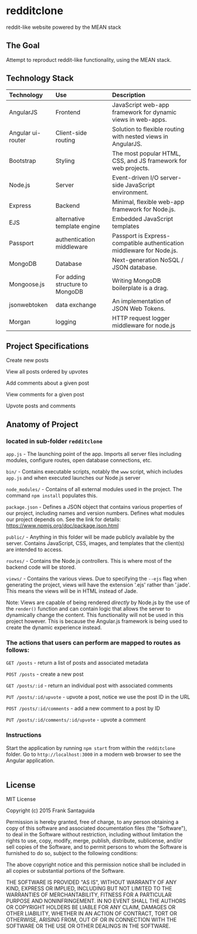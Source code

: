 # redditclone
reddit-like website powered by the MEAN stack
<br>

## The Goal
Attempt to reproduct reddit-like functionality, using the MEAN stack. 
## Technology Stack


| Technology    	| Use           	  | Description     										  |
| :------------------|:-------------------| :----------------										  |
| AngularJS     	| Frontend 			  |JavaScript web-app framework for dynamic views in web-apps. |
| Angular ui-router | Client-side routing |Solution to flexible routing with nested views in AngularJS.|
| Bootstrap | Styling			  |The most popular HTML, CSS, and JS framework for web projects.|
| Node.js 			| Server     |Event-driven I/O server-side JavaScript environment.				  |
| Express   		| Backend 			  | Minimal, flexible web-app framework for Node.js.							  |
|EJS|alternative template engine|Embedded JavaScript templates|
|Passport|authentication middleware|Passport is Express-compatible authentication middleware for Node.js.|
| MongoDB			| Database			  |	Next-generation NoSQL / JSON database.            |
| Mongoose.js       | For adding structure to MongoDB |Writing MongoDB boilerplate is a drag. |
|jsonwebtoken|data exchange|An implementation of JSON Web Tokens.|
|Morgan | logging|HTTP request logger middleware for node.js|

## Project Specifications

Create new posts

View all posts ordered by upvotes

Add comments about a given post

View comments for a given post

Upvote posts and comments

## Anatomy of Project
### located in sub-folder `redditclone`
`app.js` - The launching point of the app. Imports all server files
including modules, configure routes, open database connections, etc.

`bin/` - Contains executable scripts, notably the `www` script, which
includes `app.js` and when executed launches our Node.js server

`node_modules/` - Contains of all external modules used in the project.
The command `npm install` populates this.

`package.json` - Defines a JSON object that contains various properties
of our project, including names and version numbers.
Defines what modules our project depends on. See the link for details:
https://www.npmjs.org/doc/package.json.html

`public/` - Anything in this folder will be made publicly available by
the server. Contains JavaScript, CSS, images, and templates that
the client(s) are intended to access.

`routes/` - Contains the Node.js controllers. This is where most of the
backend code will be stored.

`views/` - Contains the various views. Due to specifying the `--ejs` flag
when generating the project, views will have the extension '.ejs' rather
than '.jade'. This means the views will be in HTML instead of Jade.

Note: Views are capable of being rendered <i>directly</i> by Node.js
by the use of the `render()` function and can contain logic that allows
the server to dynamically change the content. This functionality will
not be used in this project however. This is because the Angular.js
framework is being used to create the dynamic experience instead.

### The actions that users can perform are mapped to routes as follows:
`GET /posts` - return a list of posts and associated metadata

`POST /posts` - create a new post

`GET /posts/:id` - return an individual post with associated comments

`PUT /posts/:id/upvote` - upvote a post, notice we use the post ID in the URL

`POST /posts/:id/comments` - add a new comment to a post by ID

`PUT /posts/:id/comments/:id/upvote` - upvote a comment

### Instructions
Start the application by running `npm start` from within the `redditclone` folder.
Go to `http://localhost:3000` in a modern web browser to see the Angular application.
<br><br>

## License

MIT License

Copyright (c) 2015 Frank Santaguida

Permission is hereby granted, free of charge, to any person obtaining a copy
of this software and associated documentation files (the "Software"), to deal
in the Software without restriction, including without limitation the rights
to use, copy, modify, merge, publish, distribute, sublicense, and/or sell
copies of the Software, and to permit persons to whom the Software is
furnished to do so, subject to the following conditions:

The above copyright notice and this permission notice shall be included in all
copies or substantial portions of the Software.

THE SOFTWARE IS PROVIDED "AS IS", WITHOUT WARRANTY OF ANY KIND, EXPRESS OR
IMPLIED, INCLUDING BUT NOT LIMITED TO THE WARRANTIES OF MERCHANTABILITY,
FITNESS FOR A PARTICULAR PURPOSE AND NONINFRINGEMENT. IN NO EVENT SHALL THE
AUTHORS OR COPYRIGHT HOLDERS BE LIABLE FOR ANY CLAIM, DAMAGES OR OTHER
LIABILITY, WHETHER IN AN ACTION OF CONTRACT, TORT OR OTHERWISE, ARISING FROM,
OUT OF OR IN CONNECTION WITH THE SOFTWARE OR THE USE OR OTHER DEALINGS IN THE
SOFTWARE.
